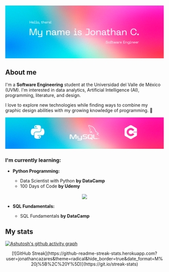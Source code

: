 ![header banner](https://github.com/jonathancazares/jonathancazares/blob/main/banner_alt.png)

## About me

I'm a **Software Engineering** student at the Universidad del Valle de México (UVM). I'm interested in data analytics, Artificial Intelligence (AI), programming, literature, and design. 

I love to explore new technologies while finding ways to combine my graphic design abilities with my growing knowledge of programming. 🤖

<img src= "https://github.com/jonathancazares/jonathancazares/blob/main/banner_two.png">

### I'm currently learning:
- **Python Programming:**

  * Data Scientist with Python **by DataCamp**
  * 100 Days of Code **by Udemy**

<p align="center">
	<a href="https://github.com/jonathancazares/100-Days-of-Python-codes">
		<img align="center" height="120em" src="https://github-readme-stats.vercel.app/api/pin/?username=jonathancazares&theme=radical&hide_border=true&repo=100-days-of-code"/>
	</a>

- **SQL Fundamentals:**

  * SQL Fundamentals **by DataCamp**

## My stats

[![Ashutosh's github activity graph](https://activity-graph.herokuapp.com/graph?username=jonathancazares&bg_color=000000&color=ff1099&line=ff1099&point=f7f7f7&area=true&hide_border=true)](https://github.com/ashutosh00710/github-readme-activity-graph)

<p align="center">
[![GitHub Streak](https://github-readme-streak-stats.herokuapp.com?user=jonathancazares&theme=radical&hide_border=true&date_format=M%20j%5B%2C%20Y%5D)](https://git.io/streak-stats)
